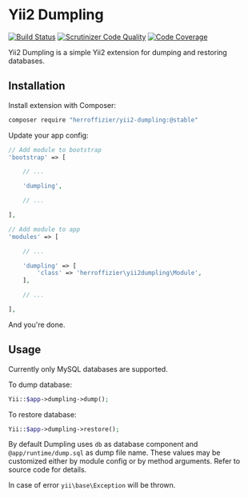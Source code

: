 Yii2 Dumpling
=============

[![Build Status](https://travis-ci.org/herroffizier/yii2-dumpling.svg?branch=develop)](https://travis-ci.org/herroffizier/yii2-dumpling) [![Scrutinizer Code Quality](https://scrutinizer-ci.com/g/herroffizier/yii2-dumpling/badges/quality-score.png?b=develop)](https://scrutinizer-ci.com/g/herroffizier/yii2-dumpling/?branch=develop) [![Code Coverage](https://scrutinizer-ci.com/g/herroffizier/yii2-dumpling/badges/coverage.png?b=develop)](https://scrutinizer-ci.com/g/herroffizier/yii2-dumpling/?branch=develop)

Yii2 Dumpling is a simple Yii2 extension for dumping and restoring databases.

Installation
------------

Install extension with Composer:

```bash
composer require "herroffizier/yii2-dumpling:@stable"
```

Update your app config:

```php
// Add module to bootstrap
'bootstrap' => [

    // ...

    'dumpling',

    // ...

],

// Add module to app
'modules' => [

    // ...

    'dumpling' => [
        'class' => 'herroffizier\yii2dumpling\Module',
    ],

    // ...

],

```

And you're done.

Usage
-----

Currently only MySQL databases are supported.

To dump database:

```php
Yii::$app->dumpling->dump();
```

To restore database:

```php
Yii::$app->dumpling->restore();
```

By default Dumpling uses ```db``` as database component and ```@app/runtime/dump.sql``` as dump file name. These values may be customized either by module config or by method arguments. Refer to source code for details.

In case of error ```yii\base\Exception``` will be thrown.
